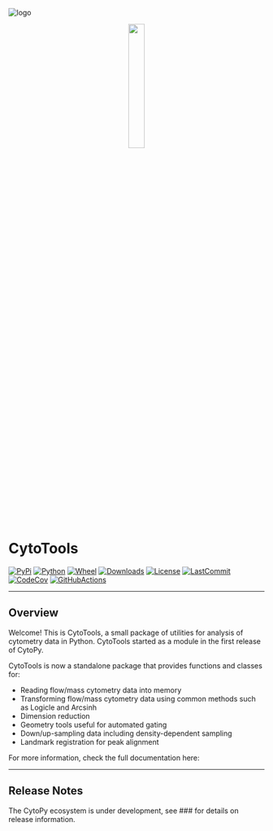 
![logo]()

<p align="center">
  <img src="https://imgur.com/bPF7Lbl" height="25%" width="25%">
</p>

# CytoTools
[![PyPi](https://img.shields.io/pypi/v/cytotools)](https://pypi.org/project/cytotools/)
[![Python](https://img.shields.io/pypi/pyversions/cytotools)](https://pypi.org/project/cytotools/)
[![Wheel](https://img.shields.io/pypi/wheel/cytotools)](https://pypi.org/project/cytotools/)
[![Downloads](https://img.shields.io/pypi/dm/cytotools)](https://pypi.org/project/cytotools/)
[![License]( https://img.shields.io/pypi/l/cytotools)](https://opensource.org/licenses/MIT)
[![LastCommit](https://img.shields.io/github/last-commit/burtonrj/cytotools)](https://github.com/burtonrj/cytotools)
[![CodeCov](https://img.shields.io/codecov/c/github/burtonrj/cytotools)]()
[![GitHubActions](https://img.shields.io/github/workflow/status/burtonrj/cytotools/unit-tests)]()

---

## Overview

Welcome! This is CytoTools, a small package of utilities for analysis of cytometry data in Python.
CytoTools started as a module in the first release of <a src="https://github.com/burtonrj/CytoPy">CytoPy</a>.

CytoTools is now a standalone package that provides functions and classes for:

* Reading flow/mass cytometry data into memory
* Transforming flow/mass cytometry data using common methods such as Logicle and Arcsinh
* Dimension reduction
* Geometry tools useful for automated gating
* Down/up-sampling data including density-dependent sampling
* Landmark registration for peak alignment

For more information, check the full documentation here:

---
## Release Notes

The CytoPy ecosystem is under development, see ### for details on release information.
